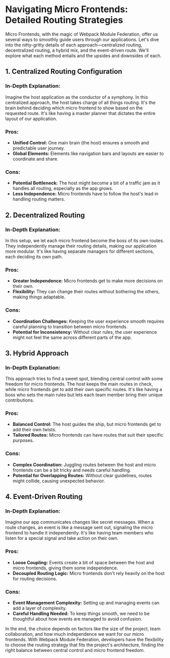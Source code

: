# Navigating Micro Frontends: Detailed Routing Strategies

Micro Frontends, with the magic of Webpack Module Federation, offer us several ways to smoothly guide users through our applications. Let's dive into the nitty-gritty details of each approach—centralized routing, decentralized routing, a hybrid mix, and the event-driven route. We'll explore what each method entails and the upsides and downsides of each.

## 1. Centralized Routing Configuration

### In-Depth Explanation:
Imagine the host application as the conductor of a symphony. In this centralized approach, the host takes charge of all things routing. It's the brain behind deciding which micro frontend to show based on the requested route. It's like having a master planner that dictates the entire layout of our application.

### Pros:
- **Unified Control:** One main brain (the host) ensures a smooth and predictable user journey.
- **Global Elements:** Elements like navigation bars and layouts are easier to coordinate and share.

### Cons:
- **Potential Bottleneck:** The host might become a bit of a traffic jam as it handles all routing, especially as the app grows.
- **Less Independence:** Micro frontends have to follow the host's lead in handling routing matters.

## 2. Decentralized Routing

### In-Depth Explanation:
In this setup, we let each micro frontend become the boss of its own routes. They independently manage their routing details, making our application more modular. It's like having separate managers for different sections, each deciding its own path.

### Pros:
- **Greater Independence:** Micro frontends get to make more decisions on their own.
- **Flexibility:** They can change their routes without bothering the others, making things adaptable.

### Cons:
- **Coordination Challenges:** Keeping the user experience smooth requires careful planning to transition between micro frontends.
- **Potential for Inconsistency:** Without clear rules, the user experience might not feel the same across different parts of the app.

## 3. Hybrid Approach

### In-Depth Explanation:
This approach tries to find a sweet spot, blending central control with some freedom for micro frontends. The host keeps the main routes in check, while micro frontends get to add their own specific routes. It's like having a boss who sets the main rules but lets each team member bring their unique contributions.

### Pros:
- **Balanced Control:** The host guides the ship, but micro frontends get to add their own twists.
- **Tailored Routes:** Micro frontends can have routes that suit their specific purposes.

### Cons:
- **Complex Coordination:** Juggling routes between the host and micro frontends can be a bit tricky and needs careful handling.
- **Potential for Overlapping Routes:** Without clear guidelines, routes might collide, causing unexpected behavior.

## 4. Event-Driven Routing

### In-Depth Explanation:
Imagine our app communicates changes like secret messages. When a route changes, an event is like a message sent out, signaling the micro frontend to handle it independently. It's like having team members who listen for a special signal and take action on their own.

### Pros:
- **Loose Coupling:** Events create a bit of space between the host and micro frontends, giving them some independence.
- **Decoupled Routing Logic:** Micro frontends don't rely heavily on the host for routing decisions.

### Cons:
- **Event Management Complexity:** Setting up and managing events can add a layer of complexity.
- **Careful Handling Needed:** To keep things smooth, we need to be thoughtful about how events are managed to avoid confusion.

In the end, the choice depends on factors like the size of the project, team collaboration, and how much independence we want for our micro frontends. With Webpack Module Federation, developers have the flexibility to choose the routing strategy that fits the project's architecture, finding the right balance between central control and micro frontend freedom.
